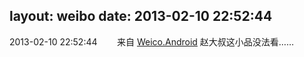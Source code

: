 layout: weibo
date: 2013-02-10 22:52:44
---
2013-02-10 22:52:44  &nbsp;&nbsp;&nbsp;&nbsp;&nbsp;&nbsp; 来自 <a href="http://app.weibo.com/t/feed/l4RWD" rel="nofollow">Weico.Android</a>
赵大叔这小品没法看…… ​​​
